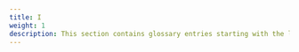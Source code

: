 ```yaml
---
title: I
weight: 1
description: This section contains glossary entries starting with the letter **I**.
---
```



